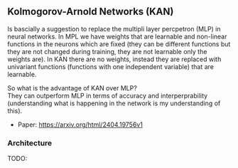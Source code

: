 ## Kolmogorov-Arnold Networks (KAN)
Is bascially a suggestion to replace the multipli layer percpetron (MLP) in
neural networks. In MPL we have weights that are learnable and non-linear
functions in the neurons which are fixed (they can be different functions but
they are not changed during training, they are not learnable only the weights
are). In KAN there are no weights, instead they are replaced with univariant
functions (functions with one independent variable) that are learnable.

So what is the advantage of KAN over MLP?  
They can outperform MLP in terms of accuracy and interperprability
(understanding what is happening in the network is my understanding of this).

* Paper: https://arxiv.org/html/2404.19756v1

### Architecture
TODO:

